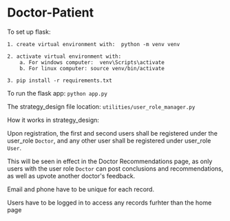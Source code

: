 # Doctor-Patient


To set up flask:

    1. create virtual environment with:  python -m venv venv

    2. activate virtual environment with: 
        a. For windows computer:  venv\Scripts\activate
        b. For linux computer: source venv/bin/activate

    3. pip install -r requirements.txt

To run the flask app:   `python app.py`

The strategy_design file location:   `utilities/user_role_manager.py`


How it works in strategy_design:

Upon registration, the first and second users shall be registered under the user_role `Doctor`, and any other user shall be registered under user_role `User`.

This will be seen in effect in the Doctor Recommendations page, as only users with the user role `Doctor` can post conclusions and recommendations, as well as upvote another doctor's feedback.

Email and phone have to be unique for each record.

Users have to be logged in to access any records furhter than the home page